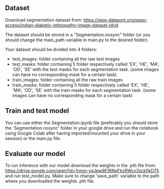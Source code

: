 
## Dataset
Download segmentation dataset from: https://ieee-dataport.org/open-access/indian-diabetic-retinopathy-image-dataset-idrid

The dataset should be stored in a "Segmentation.nosync" folder (or you should change the main_path variable in main.py to the desired folder).

Your dataset should be divided into 4 folders:
- test_images: folder containing all the raw test images
- test_masks: folder containing 5 folder respectively called 'EX', 'HE', 'MA', 'OD', 'SE' with the test masks for each segmentation task. (some images can have no corresponding mask for a certain task)
- train_images: folder containing all the raw train images
- train_masks: folder containing 5 folder respectively called 'EX', 'HE', 'MA', 'OD', 'SE' with the train masks for each segmentation task. (some images can have no corresponding mask for a certain task)

## Train and test model
You can use either the Segmentation.ipynb file (preferably you should store the 'Segmentation.nosync' folder in your google drive and run the notebook using Google Colab after having imported/mounted your drive in your session) or the main.py file.

## Evaluate our model
To run inference with our model download the weights in the .pth file from: https://drive.google.com/open?id=1rmor-yqJew9E16NqFkzRWcx3zck0kD75
and run test_model.py. Make sure to change 'save_path' variable to the path where you downloaded the weights .pth file.




